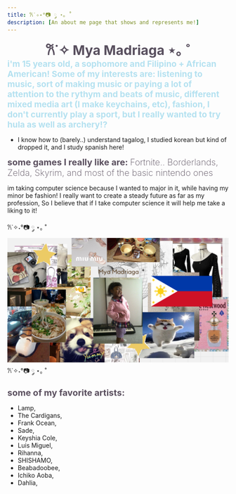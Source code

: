 ```yaml
---
title: 𐙚˙✧˖°📷 ༘ ⋆｡ ˚
description: [An about me page that shows and represents me!]
---
```


<center><span style="color:#584f5e;font-weight:700;font-size:30px">
𐙚˙✧ Mya Madriaga ⋆｡ ˚
</span></center>




<span style="color:#b4e1f0;font-weight:700;font-size:19px">
    i'm 15 years old, a sophomore and Filipino + African American!
Some of my interests are: listening to music, sort of making music or paying a lot of attention to the rythym and beats of music, different mixed media art (I make keychains, etc), fashion, I don't currently play a sport, but I really wanted to try hula as well as archery!?
</span>


- I know how to (barely..) understand tagalog, I studied korean but kind of dropped it, and I study spanish here!

<span style="color:#5a4f5e;font-weight:700;font-size:20px">
            some games I really like are: 
</span>


<span style="color:#5a4f5e;font-weight:200;font-size:20px">
Fortnite.. Borderlands, Zelda, Skyrim, and most of the basic nintendo ones 
</span>

im taking computer science because I wanted to major in it, while having my minor be fashion!
I really want to create a steady future as far as my profession, So I believe that if I take computer science it will help me take a liking to it!

𐙚˙✧˖°📷 ༘ ⋆｡ ˚
![image](<images/Get To Know Me Poster - Madriaga, Mya.png>)
𐙚˙✧˖°📷 ༘ ⋆｡ ˚

<span style="color:#5a4f5e;font-weight:700;font-size:20px">
             some of my favorite artists: 
</span>


- Lamp,
- The Cardigans,
- Frank Ocean,
- Sade,
- Keyshia Cole,
- Luis Miguel,
- Rihanna,
- SHISHAMO,
- Beabadoobee,
- Ichiko Aoba,
- Dahlia,

